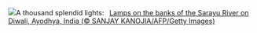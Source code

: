 ![](https://www.bing.com/th?id=OHR.DiwaliAyodhya_EN-GB6661092478_UHD.jpg&w=1000)A thousand splendid lights:&nbsp;&ensp;[Lamps on the banks of the Sarayu River on Diwali, Ayodhya, India (© SANJAY KANOJIA/AFP/Getty Images)](https://www.bing.com/th?id=OHR.DiwaliAyodhya_EN-GB6661092478_UHD.jpg)
<br><br/>
